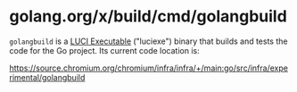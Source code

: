 # golang.org/x/build/cmd/golangbuild

`golangbuild` is a [LUCI Executable](https://pkg.go.dev/go.chromium.org/luci/luciexe) ("luciexe") binary that builds and tests the code for the Go project. Its current code location is:

https://source.chromium.org/chromium/infra/infra/+/main:go/src/infra/experimental/golangbuild
